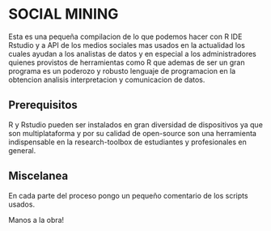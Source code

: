 # SOCIAL MINING

Esta es una pequeña compilacion de lo que podemos hacer con R IDE Rstudio y a API de los medios sociales mas usados en la actualidad los cuales ayudan a los analistas de datos y en especial a los administradores quienes provistos de herramientas como R que ademas de ser un gran programa es un poderozo y robusto lenguaje de programacion en la obtencion analisis interpretacion y comunicacion de datos.

## Prerequisitos

R y Rstudio pueden ser instalados en gran diversidad de dispositivos ya que son multiplataforma y por su calidad de open-source son una herramienta indispensable en la research-toolbox de estudiantes y profesionales en general.

## Miscelanea

En cada parte del proceso pongo un pequeño comentario de los scripts usados.

Manos a la obra!